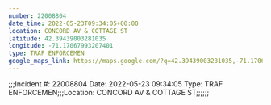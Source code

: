 ```yaml
---
number: 22008804
date_time: 2022-05-23T09:34:05+00:00
location: CONCORD AV & COTTAGE ST
latitude: 42.39439003281035
longitude: -71.17067993207401
type: TRAF ENFORCEMEN
google_maps_link: https://maps.google.com/?q=42.39439003281035,-71.17067993207401
---
```


;;;Incident #: 22008804  Date: 2022-05-23 09:34:05   Type: TRAF ENFORCEMEN;;;Location: CONCORD AV & COTTAGE ST;;;;;;
